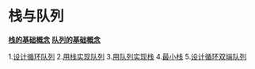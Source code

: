 # 栈与队列

**[栈的基础概念](https://oi-wiki.org/ds/stack/)**
**[队列的基础概念](https://oi-wiki.org/ds/queue/)**

1.[设计循环队列](https://leetcode.cn/problems/design-circular-queue/)
2.[用栈实现队列](https://leetcode.cn/problems/implement-queue-using-stacks)
3.[用队列实现栈](https://leetcode.cn/problems/implement-stack-using-queues)
4.[最小栈](https://leetcode.cn/problems/min-stack/description/)
5.[设计循环双端队列](https://leetcode.cn/problems/design-circular-deque/)